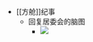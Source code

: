 - [[方舱]]纪事
    - 回复居委会的脑图
        - ![](https://firebasestorage.googleapis.com/v0/b/firescript-577a2.appspot.com/o/imgs%2Fapp%2Fhaozhongwen%2F_-VAEVT-Hz.png?alt=media&token=9936f697-9661-4331-a550-f0a61428ca87)

